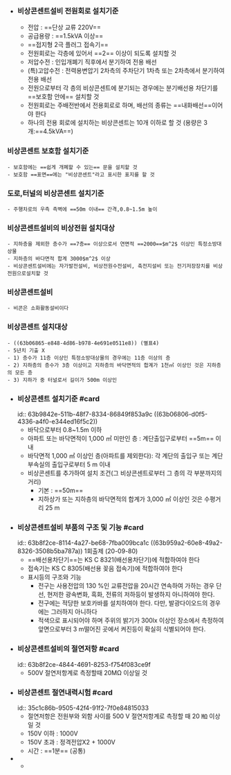 - ### 비상콘센트설비 전원회로 설치기준
	- 전압 : ==단상 교류 220V==
	- 공급용량 : ==1.5kVA 이상==
	- ==접지형 2극 플러그 접속기==
	- 전원회로는 각층에 있어서 ==2== 이상이 되도록 설치할 것
	- 저압수전 : 인입개폐기 직후에서 분기하여 전용 배선
	- (특)고압수전 : 전력용변압기 2차측의 주차단기 1차측 또는 2차측에서 분기하여 전용 배선
	- 전원으로부터 각 층의 비상콘센트에 분기되는 경우에는 분기배선용 차단기를 ==보호함 안에== 설치할 것
	- 전원회로는 주배전반에서 전용회로로 하며, 배선의 종류는 ==내화배선==이어야 한다
	- 하나의 전용 회로에 설치하는 비상콘센트는 10개 이하로 할 것 (용량은 3개:==4.5kVA==)
### 비상콘센트 보호함 설치기준
	- 보호함에는 ==쉽게 개폐할 수 있는== 문을 설치할 것
	- 보호함 ==표면==에는 "비상콘센트"라고 표시한 표지를 할 것
### 도로,터널의 비상콘센트 설치기준
	- 주행차로의 우측 측벽에 ==50m 이내== 간격,0.8~1.5m 높이
### 비상콘센트설비의 비상전원 설치대상
	- 지하층을 제외한 층수가 ==7층== 이상으로서 연면적 ==2000==$m^2$ 이상인 특정소방대상물
	- 지하층의 바다면적 합계 3000$m^2$ 이상
	- 비상콘센트설비에는 자가발전설비, 비상전원수전설비, 축전지설비 또는 전기저장장치를 비상전원으로설치할 것
### 비상콘센트설비
	- 비콘은 소화활동설비이다
### 비상콘센트 설치대상
	- ((63b06865-e848-4d86-b978-4e691e0511e8)) (별표4)
	- 5년치 기출 X
	- 1) 층수가 11층 이상인 특정소방대상물의 경우에는 11층 이상의 층
	- 2) 지하층의 층수가 3층 이상이고 지하층의 바닥면적의 합계가 1천㎡ 이상인 것은 지하층의 모든 층
	- 3) 지하가 중 터널로서 길이가 500m 이상인
- ### 비상콘센트 설치기준 #card
  id:: 63b9842e-511b-48f7-8334-86849f853a9c
  ((63b06806-d0f5-4336-a4f0-e344ed16f5c2))
	- 바닥으로부터 0.8~1.5m 이하
	- 아파트 또는 바닥면적이 1,000 ㎡ 미만인 층 : 계단출입구로부터 ==5m== 이내
	- 바닥면적 1,000 ㎡ 이상인 층(아파트를 제외한다): 각 계단의 출입구 또는 계단부속실의 출입구로부터 5 m 이내
	- 비상콘센트를 추가하여 설치 조건(그 비상콘센트로부터 그 층의 각 부분까지의 거리)
		- 기본 : ==50m==
		- 지하상가 또는 지하층의 바닥면적의 합계가 3,000 ㎡ 이상인 것은 수평거리 25 m
- ### 비상콘센트설비 부품의 구조 및 기능 #card
  id:: 63b8f2ce-8114-4a27-be68-7fba009bca1c
  ((63b959a2-60e8-49a2-8326-3508b5ba787a))
  1회출제 (20-09-80)
	- ==배선용차단기==는 KS C 8321(배선용차단기)에 적합하여야 한다
	- 접속기는 KS C 8305(배선용 꽂음 접속기)에 적합하여야 한다
	- 표시등의 구조와 기능
		- 전구는 사용전압의 130 %인 교류전압을 20시간 연속하여 가하는 경우 단선, 현저한 광속변화, 흑화, 전류의 저하등이 발생하지 아니하여야 한다.
		- 전구에는 적당한 보호카바를 설치하여야 한다. 다만, 발광다이오드의 경우에는 그러하지 아니하다
		- 적색으로 표시되어야 하며 주위의 밝기가 300lx 이상인 장소에서 측정하여 앞면으로부터 3 m떨어진 곳에서 켜진등이 확실히 식별되어야 한다.
- ### 비상콘센트설비의 절연저항 #card
  id:: 63b8f2ce-4844-4691-8253-f754f083ce9f
	- 500V 절연저항계로 측정할때 20MΩ 이상일 것
- ### 비상콘센트 절연내력시험 #card
  id:: 35c1c86b-9505-42f4-91f2-7f0e84815033
	- 절연저항은 전원부와 외함 사이를 500 V 절연저항계로 측정할 때 20 ㏁ 이상일 것
	- 150V 이하 : 1000V
	- 150V 초과 : 정격전압X2 + 1000V
	- 시간 : ==1분== (공통)
-
	-